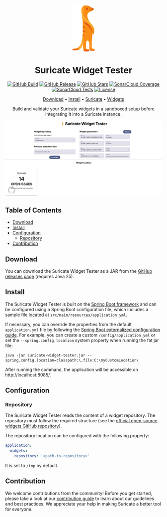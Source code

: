 <div align="center">

<img src=".readme/logo.png" alt="Suricate"/>

# Suricate Widget Tester

[![GitHub Build](https://img.shields.io/github/actions/workflow/status/michelin/suricate-widget-tester/build.yml?branch=master&logo=github&style=for-the-badge)](https://img.shields.io/github/actions/workflow/status/michelin/suricate-widget-tester/build.yml)
[![GitHub Release](https://img.shields.io/github/v/release/michelin/suricate-widget-tester?logo=github&style=for-the-badge)](https://github.com/michelin/suricate-widget-tester/releases)
[![GitHub Stars](https://img.shields.io/github/stars/michelin/suricate-widget-tester?logo=github&style=for-the-badge)](https://github.com/michelin/suricate)
[![SonarCloud Coverage](https://img.shields.io/sonar/coverage/michelin_suricate-widget-tester?logo=sonarcloud&server=https%3A%2F%2Fsonarcloud.io&style=for-the-badge)](https://sonarcloud.io/component_measures?id=michelin_suricate-widget-tester&metric=coverage&view=list)
[![SonarCloud Tests](https://img.shields.io/sonar/tests/michelin_suricate-widget-tester/master?server=https%3A%2F%2Fsonarcloud.io&style=for-the-badge&logo=sonarcloud)](https://sonarcloud.io/component_measures?metric=tests&view=list&id=michelin_suricate-widget-tester)
[![License](https://img.shields.io/badge/License-Apache%202.0-blue.svg?logo=apache&style=for-the-badge)](https://opensource.org/licenses/Apache-2.0)

[Download](#download) • [Install](#install) • [Suricate](https://github.com/michelin/suricate) • [Widgets](https://github.com/michelin/suricate-widgets)

Build and validate your Suricate widgets in a sandboxed setup before integrating it into a Suricate instance.

![Suricate widget tester](.readme/dashboard.png)

</div>

## Table of Contents

* [Download](#download)
* [Install](#install)
* [Configuration](#configuration)
  * [Repository](#repository)
* [Contribution](#contribution)

## Download

You can download the Suricate Widget Tester as a JAR from the [GitHub releases page](https://github.com/michelin/suricate-widget-tester/releases) (requires Java 25).

## Install

The Suricate Widget Tester is built on the [Spring Boot framework](https://spring.io/) and can be configured using a Spring Boot
configuration file, which includes a sample file located at `src/main/resources/application.yml`.

If necessary, you can override the properties from the default `application.yml` file by following
the [Spring Boot externalized configuration guide](https://docs.spring.io/spring-boot/reference/features/external-config.html).
For example, you can create a custom  `/config/application.yml` or set the `--spring.config.location` system
property when running the fat jar file:

```console
java -jar suricate-widget-tester.jar --spring.config.location=classpath:\,file:C:\myCustomLocation\
```

After running the command, the application will be accessible on http://localhost:8085/.

## Configuration

### Repository

The Suricate Widget Tester reads the content of a widget repository. 
The repository must follow the required structure (see the [official open-source widgets GitHub repository](https://github.com/michelin/suricate-widgets)).

The repository location can be configured with the following property:

```yml
application:
  widgets:
    repository: '<path-to-repository>'
```

It is set to `/tmp` by default.

## Contribution

We welcome contributions from the community! Before you get started, please take a look at our [contribution guide](https://github.com/michelin/suricate-widget-tester/blob/master/CONTRIBUTING.md) to learn about our guidelines and best practices. We appreciate your help in making Suricate a better tool for everyone.
